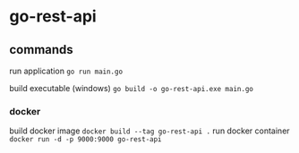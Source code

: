 # go-rest-api

## commands

run application
`go run main.go`

build executable (windows)
`go build -o go-rest-api.exe main.go`

### docker

build docker image
`docker build --tag go-rest-api .`
run docker container
`docker run -d -p 9000:9000 go-rest-api`
